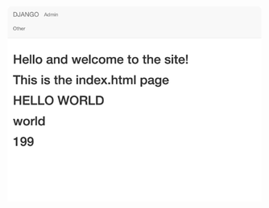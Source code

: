 

![](https://github.com/codeaprendiz/_assets/blob/master/html-css-kitchen/django_custom_filters.png)